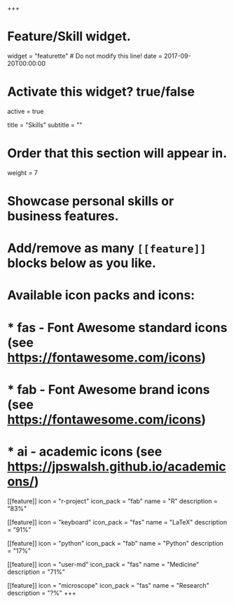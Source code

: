 +++
# Feature/Skill widget.
widget = "featurette"  # Do not modify this line!
date = 2017-09-20T00:00:00

# Activate this widget? true/false
active = true

title = "Skills"
subtitle = ""

# Order that this section will appear in.
weight = 7

# Showcase personal skills or business features.
#
# Add/remove as many `[[feature]]` blocks below as you like.
#
# Available icon packs and icons:
# * fas - Font Awesome standard icons (see https://fontawesome.com/icons)
# * fab - Font Awesome brand icons (see https://fontawesome.com/icons)
# * ai - academic icons (see https://jpswalsh.github.io/academicons/)

[[feature]]
  icon = "r-project"
  icon_pack = "fab"
  name = "R"
  description = "83%"

[[feature]]
  icon = "keyboard"
  icon_pack = "fas"
  name = "LaTeX"
  description = "91%"

[[feature]]
  icon = "python"
  icon_pack = "fab"
  name = "Python"
  description = "17%"

[[feature]]
  icon = "user-md"
  icon_pack = "fas"
  name = "Medicine"
  description = "71%"

[[feature]]
  icon = "microscope"
  icon_pack = "fas"
  name = "Research"
  description = "?%"
+++
